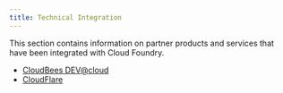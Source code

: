 ```yaml
---
title: Technical Integration
---
```


This section contains information on partner products and services that have been integrated with Cloud Foundry.

* [CloudBees DEV@cloud](./cloudbees/)
* [CloudFlare](./cloudflare/)

